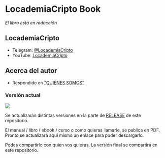 # LocademiaCripto Book

_El libro está en redacción_ 

## LocademiaCripto

- Telegram: [@LocademiaCripto](https://t.me/LocademiaCripto)
- YouTube: [LocademiaCripto](https://www.youtube.com/LocademiaCripto)

## Acerca del autor

- Respondido en ["QUIENES SOMOS"](https://www.locademiadigital.com/p/quienes-somos.html)

### Versión actual

[![](https://badgen.net/github/tag/locademiacripto/book)](https://github.com/locademiacripto/book/releases/latest)

Se actualizarán distintas versiones en la parte de [RELEASE](https://github.com/locademiacripto/book/releases) de este repositorio.

El manual / libro / ebook / curso o como quieras llamarle, se publica en PDF. Pronto se actualizará aquí mismo un enlace para poder descargarlo.


Podes compartirlo con quien vos quieras.
La versión final se compartirá en este repositorio.
